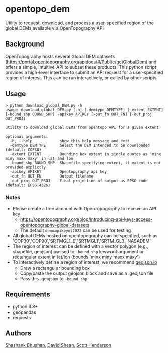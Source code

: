 # opentopo_dem
Utility to request, download, and process a user-specified region of the global DEMs available via OpenTopography API

## Background
OpenTopography hosts several Global DEM datasets (https://portal.opentopography.org/apidocs/#/Public/getGlobalDem) and offers a simple, intuitive API to subset these products. This python script provides a high-level interface to submit an API request for a user-specified region of interest. This can be run interactively, or called by other scripts.

## Usage
```console
> python download_global_DEM.py -h
usage: download_global_DEM.py [-h] [-demtype DEMTYPE] [-extent EXTENT] [-bound_shp BOUND_SHP] -apikey APIKEY [-out_fn OUT_FN] [-out_proj OUT_PROJ]

utility to download global DEMs from opentopo API for a given extent

optional arguments:
  -h, --help            show this help message and exit
  -demtype DEMTYPE      Select the DEM intended to be downloaded (default: COP30)
  -extent EXTENT        Bounding box extent in single quotes as 'minx miny maxx maxy' in lat and lon
  -bound_shp BOUND_SHP  Shapefile specifying extent, if extent is not provided explictly
  -apikey APIKEY        Opentopgraphy api key
  -out_fn OUT_FN        Output filename
  -out_proj OUT_PROJ    Final projection of output as EPSG code (default: EPSG:4326)
```

### Notes
- Please create a free account with OpenTopography to receive an API key
  - https://opentopography.org/blog/introducing-api-keys-access-opentopography-global-datasets
  - The default `demoapikeyot2022` can be used for testing
- All global DEMs hosted on opentopography can be specified, such as 'COP30','COP90','SRTMGL1_E','SRTMGL1','SRTM_GL3','NASADEM'
- The region of interest can be defined with a vector polygon (e.g., shapefile, geojson) passed to `-bound_shp` keyword argument or rectangular extent in lat/lon (bounds 'minx miny maxx maxy')
- To interactively define a region of interest, we recommend [geojson.io](https://geojson.io/)
  - Draw a rectangular bounding box
  - Copy/paste the output geojson block and save as a .geojson file
  - Pass this .geojson to `-bound_shp`



## Requirements
- python 3.8+
- geopandas
- requests

## Authors

[Shashank Bhushan](https://github.com/ShashankBice), [David Shean](https://github.com/dshean), [Scott Henderson](https://github.com/scottyhq)

